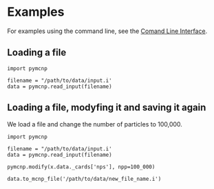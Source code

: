 # Examples

For examples using the command line, see the [Comand Line Interface](cli.rst).

## Loading a file

    import pymcnp
	
	filename = "/path/to/data/input.i'
	data = pymcnp.read_input(filename)

## Loading a file, modyfing it and saving it again

We load a file and change the number of particles to 100,000.

    import pymcnp
	
	filename = "/path/to/data/input.i'
	data = pymcnp.read_input(filename)
	
	pymcnp.modify(x.data._cards['nps'], npp=100_000)

	data.to_mcnp_file('/path/to/data/new_file_name.i')

